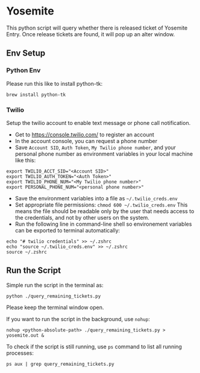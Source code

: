 # Yosemite

This python script will query whether there is released ticket of Yosemite Entry. Once release tickets are found, it will pop up an alter window.

## Env Setup

### Python Env
Please run this like to install python-tk:
```
brew install python-tk
```

### Twilio
Setup the twilio account to enable text message or phone call notification.
* Get to https://console.twilio.com/ to register an account
* In the account console, you can request a phone number
* Save `Account SID`, `Auth Token`, `My Twilio phone number`, and your personal phone number as environment variables in your local machine like this:
```
export TWILIO_ACCT_SID="<Account SID>"
export TWILIO_AUTH_TOKEN="<Auth Token>"
export TWILIO_PHONE_NUM="<My Twilio phone number>"
export PERSONAL_PHONE_NUM="<personal phone number>"
```
* Save the environment variables into a file as `~/.twilio_creds.env`
* Set appropriate file permissions: `chmod 600 ~/.twilio_creds.env` This means the file should be readable only by the user that needs access to the credentials, and not by other users on the system.
* Run the following line in command-line shell so environement variables can be exported to terminal automatically:
```
echo "# twilio credentials" >> ~/.zshrc
echo "source ~/.twilio_creds.env" >> ~/.zshrc
source ~/.zshrc
```

## Run the Script
Simple run the script in the terminal as:
```
python ./query_remaining_tickets.py
```
Please keep the terminal window open.

If you want to run the script in the background, use `nohup`:
```
nohup <python-absolute-path> ./query_remaining_tickets.py > yosemite.out &
```

To check if the script is still running, use `ps` command to list all running processes:
```
ps aux | grep query_remaining_tickets.py
```
